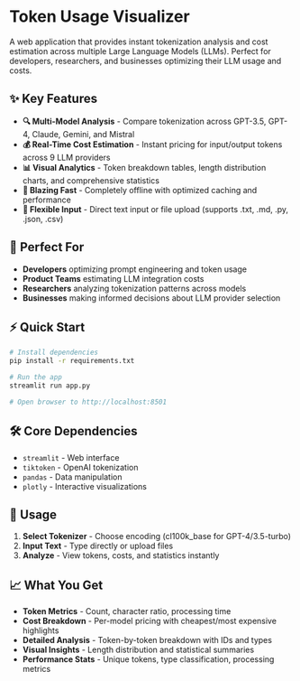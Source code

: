 # Token Usage Visualizer
A web application that provides instant tokenization analysis and cost estimation across multiple Large Language Models (LLMs). Perfect for developers, researchers, and businesses optimizing their LLM usage and costs.

## ✨ Key Features
- **🔍 Multi-Model Analysis** - Compare tokenization across GPT-3.5, GPT-4, Claude, Gemini, and Mistral
- **💰 Real-Time Cost Estimation** - Instant pricing for input/output tokens across 9 LLM providers
- **📊 Visual Analytics** - Token breakdown tables, length distribution charts, and comprehensive statistics
- **🚀 Blazing Fast** - Completely offline with optimized caching and performance
- **📁 Flexible Input** - Direct text input or file upload (supports .txt, .md, .py, .json, .csv)

## 🎯 Perfect For
- **Developers** optimizing prompt engineering and token usage
- **Product Teams** estimating LLM integration costs
- **Researchers** analyzing tokenization patterns across models
- **Businesses** making informed decisions about LLM provider selection

## ⚡ Quick Start

```bash
# Install dependencies
pip install -r requirements.txt

# Run the app
streamlit run app.py

# Open browser to http://localhost:8501
```

## 🛠️ Core Dependencies
- `streamlit` - Web interface
- `tiktoken` - OpenAI tokenization
- `pandas` - Data manipulation
- `plotly` - Interactive visualizations

## 🔧 Usage
1. **Select Tokenizer** - Choose encoding (cl100k_base for GPT-4/3.5-turbo)
2. **Input Text** - Type directly or upload files
3. **Analyze** - View tokens, costs, and statistics instantly

## 📈 What You Get
- **Token Metrics** - Count, character ratio, processing time
- **Cost Breakdown** - Per-model pricing with cheapest/most expensive highlights
- **Detailed Analysis** - Token-by-token breakdown with IDs and types
- **Visual Insights** - Length distribution and statistical summaries
- **Performance Stats** - Unique tokens, type classification, processing metrics
